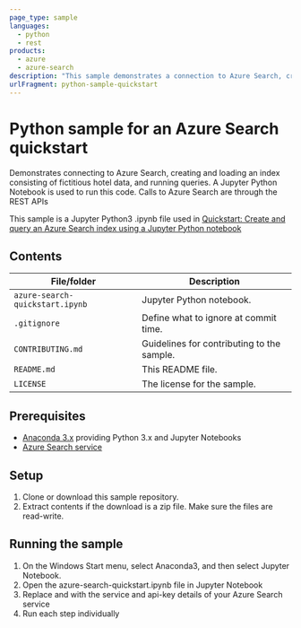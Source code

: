 ```yaml
---
page_type: sample
languages:
  - python
  - rest
products:
  - azure
  - azure-search
description: "This sample demonstrates a connection to Azure Search, creating and loading an index, and query execution."
urlFragment: python-sample-quickstart
---
```


# Python sample for an Azure Search quickstart

Demonstrates connecting to Azure Search, creating and loading an index consisting of fictitious hotel data, and running queries. A Jupyter Python Notebook is used to run this code. Calls to Azure Search are through the REST APIs

This sample is a Jupyter Python3 .ipynb file used in [Quickstart: Create and query an Azure Search index using a Jupyter Python notebook](https://docs.microsoft.com/azure/search/search-get-started-python)

## Contents

| File/folder | Description |
|-------------|-------------|
| `azure-search-quickstart.ipynb`       | Jupyter Python notebook. |
| `.gitignore` | Define what to ignore at commit time. |
| `CONTRIBUTING.md` | Guidelines for contributing to the sample. |
| `README.md` | This README file. |
| `LICENSE`   | The license for the sample. |

## Prerequisites

- [Anaconda 3.x](https://www.anaconda.com/distribution/#download-section) providing Python 3.x and Jupyter Notebooks
- [Azure Search service](https://docs.microsoft.com/azure/search/search-create-service-portal)

## Setup

1. Clone or download this sample repository.
2. Extract contents if the download is a zip file. Make sure the files are read-write.

## Running the sample
1. On the Windows Start menu, select Anaconda3, and then select Jupyter Notebook.
1. Open the azure-search-quickstart.ipynb file in Jupyter Notebook
1. Replace <YOUR-SERVICE-NAME> and <YOUR-ADMIN-API-KEY> with the service and api-key details of your Azure Search service
1. Run each step individually
